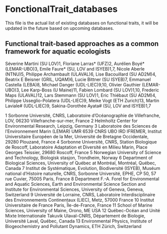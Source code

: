 # FonctionalTrait_databases

 This file is the actual list of existing databases on functional traits, it will be updated in the future based on upcoming databases.

## Functional trait-based approaches as a common framework for aquatic ecologists

 Séverine Martini (SU LOV)1, Floriane Larras* (UFZ)2, Aurélien Boyé* (LEMAR-UBO)3, Emile Faure* (SU, LOV and ISYEB)1,7, Nicole Aberle (NTNU)5, Philippe Archambault (ULAVAL)6, Lise Bacouillard (SU AD2M)4, Beatrix E Beisner (GRIL, UQAM)6, Lucie Bittner (SU ISYEB)7, Emmanuel Castella (LEBA)8, Michael Danger (UDL-LIEC)9,10, Olivier Gauthier (LEMAR-UBO)3, Lee Karp-Boss (U Maine)11, Fabien Lombard (SU LOV)1,10, Frederic Maps (ULAVAL)12, Lars Stemmann (SU LOV)1, Eric Thiébaut (SU AD2M)4, Philippe Usseglio-Polatera (UDL-LIEC)9, Meike Vogt (ETH Zurich)13, Martin Laviale# (UDL-LIEC)9, Sakina-Dorothée Ayata# (SU, LOV and ISYEB)1,7


1 Sorbonne Université, CNRS, Laboratoire d’Océanographie de Villefranche, LOV, 06230 Villefranche-sur-mer, France 2 Helmholtz Center for Environmental Research, Leipzig, Germany 3 Laboratoire des Sciences de lʹEnvironnement Marin (LEMAR) UMR 6539 CNRS UBO IRD IFREMER, Institut Universitaire Européen de la Mer, Université de Bretagne Occidentale, 29280 Plouzané, France 4 Sorbonne Université, CNRS, Station Biologique de Roscoff, Laboratoire Adaptation et Diversité en Milieu Marin, Place Georges Teissier, 29680 Roscoff, France 5 Norwegian University of Science and Technology, Biologisk stasjon, Trondheim, Norway 6 Department of Biological Sciences, University of Québec at Montréal, Montréal, Québec, Canada 7 Institut de Systématique, Evolution, Biodiversité (ISYEB), Muséum national d’Histoire naturelle, CNRS, Sorbonne Université, EPHE, CP 50, 57 rue Cuvier, 75005 Paris, France 8 Department F.-A. Forel for Environmental and Aquatic Sciences, Earth and Environmental Science Section and Institute for Environmental Sciences, University of Geneva, Geneva, Switzerland 9 Université de Lorraine, CNRS, Laboratoire Interdisciplinaire des Environnements Continentaux (LIEC), Metz, 57000 France 10 Institut Universitaire de France Paris, Île-de-France, France 11 School of Marine Sciences, University of Maine, Orono, ME USA 12 Québec-Océan and Unité Mixte Internationale Takuvik Ulaval-CNRS, Département de Biologie, Université Laval, Québec, Canada 13 Environmental Physics, Institute of Biogeochemistry and Pollutant Dynamics, ETH Zürich, Switzerland
